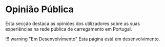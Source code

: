 # Opinião Pública

Esta secção destaca as opiniões dos utilizadores sobre as suas experiências na rede pública de carregamento em Portugal.

!!! warning "Em Desenvolvimento"
    Esta página está em desenvolvimento.
